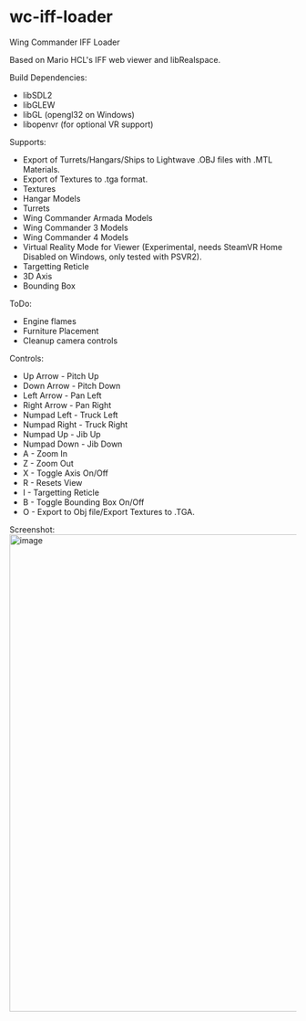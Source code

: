 # wc-iff-loader
Wing Commander IFF Loader

Based on Mario HCL's IFF web viewer and libRealspace.

Build Dependencies:
- libSDL2
- libGLEW
- libGL (opengl32 on Windows)
- libopenvr (for optional VR support)

Supports:
- Export of Turrets/Hangars/Ships to Lightwave .OBJ files with .MTL Materials.
- Export of Textures to .tga format.
- Textures
- Hangar Models
- Turrets
- Wing Commander Armada Models
- Wing Commander 3 Models
- Wing Commander 4 Models
- Virtual Reality Mode for Viewer (Experimental, needs SteamVR Home Disabled on Windows, only tested with PSVR2).
- Targetting Reticle
- 3D Axis
- Bounding Box

ToDo:
- Engine flames
- Furniture Placement
- Cleanup camera controls

Controls:
- Up Arrow - Pitch Up
- Down Arrow - Pitch Down
- Left Arrow - Pan Left
- Right Arrow - Pan Right
- Numpad Left - Truck Left
- Numpad Right - Truck Right
- Numpad Up - Jib Up
- Numpad Down - Jib Down
- A - Zoom In
- Z - Zoom Out
- X - Toggle Axis On/Off
- R - Resets View
- I - Targetting Reticle
- B - Toggle Bounding Box On/Off
- O - Export to Obj file/Export Textures to .TGA.

Screenshot:
<img width="1276" height="836" alt="image" src="https://github.com/user-attachments/assets/a2563675-512b-4036-9b85-f2a595fa43bf" />
